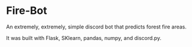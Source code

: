 # Fire-Bot

An extremely, extremely, simple discord bot that predicts forest fire areas. 

It was built with Flask, SKlearn, pandas, numpy, and discord.py. 
